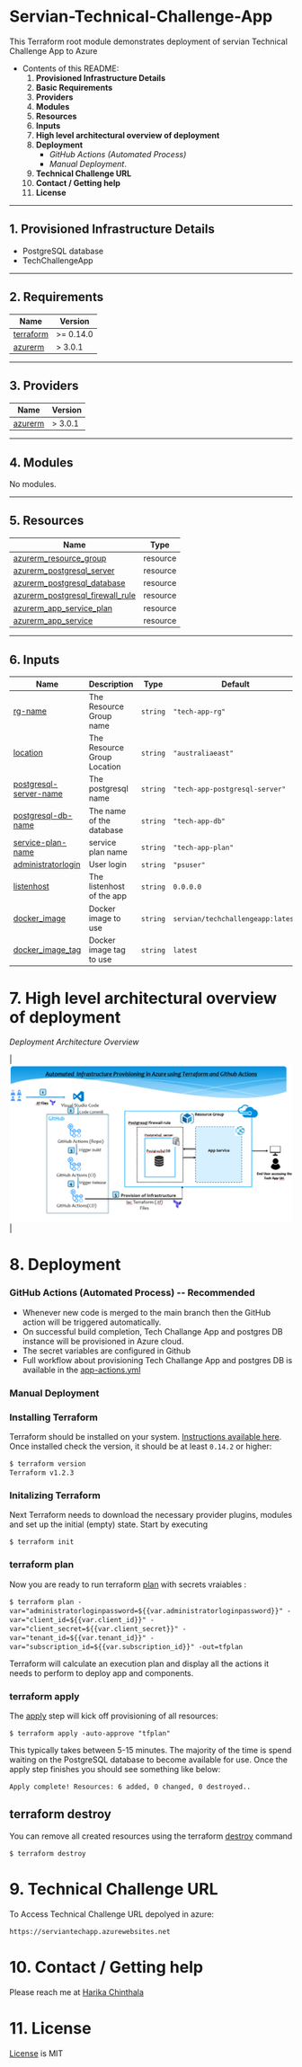 # Servian-Technical-Challenge-App


This Terraform root module demonstrates deployment of servian Technical Challenge App to Azure

- Contents of this README:
  1. **Provisioned Infrastructure Details**
  2. **Basic Requirements**
  3. **Providers**
  4. **Modules**
  5. **Resources**
  6. **Inputs**
  7. **High level architectural overview of deployment**
  8. **Deployment**
      - *GitHub Actions (Automated Process)*
      - *Manual Deployment*. 
  9. **Technical Challenge URL**
  10. **Contact / Getting help**
  11. **License**
---
## 1. Provisioned Infrastructure Details

- PostgreSQL database
- TechChallengeApp 
---
## 2. Requirements

| Name | Version |
|------|---------|
| <a name="requirement_terraform"></a> [terraform](#requirement\_terraform) | >= 0.14.0 |
| <a name="requirement_azurerm"></a> [azurerm](#requirement\_azure) | > 3.0.1 |
---
## 3. Providers

| Name | Version |
|------|---------|
| <a name="provider_azurerm"></a> [azurerm](#provider\_azure) |  > 3.0.1 | |

---
## 4. Modules

No modules.

---
## 5. Resources

| Name | Type |
|------|------|
[azurerm_resource_group](https://registry.terraform.io/providers/hashicorp/azurerm/latest/docs/resources/resource_group) | resource |
| [azurerm_postgresql_server](https://registry.terraform.io/providers/hashicorp/azurerm/latest/docs/resources/postgresql_server) | resource |
| [azurerm_postgresql_database](https://registry.terraform.io/providers/hashicorp/azurerm/latest/docs/resources/postgresql_database) | resource |
| [azurerm_postgresql_firewall_rule](https://registry.terraform.io/providers/hashicorp/azurerm/latest/docs/resources/postgresql_firewall_rule) | resource |
| [azurerm_app_service_plan](https://registry.terraform.io/providers/hashicorp/azurerm/latest/docs/resources/app_service_plan) | resource |
| [azurerm_app_service](https://registry.terraform.io/providers/hashicorp/azurerm/latest/docs/resources/app_service) | resource |

---
## 6. Inputs

| Name | Description | Type | Default | Required |
|------|-------------|------|---------|:--------:|
| <a name="input_rg-name"></a> [rg-name](#input\_azurerm\_api) | The Resource Group name | `string` | `"tech-app-rg"` | yes |
| <a name="input_location"></a> [location](#input\_azurerm\_app\_name) | The Resource Group Location | `string` | `"australiaeast"` | yes |
| <a name="input_postgresql-server-name"></a> [postgresql-server-name](#input\_azurerm\_domain\_name) | The postgresql name | `string` | `"tech-app-postgresql-server"` | yes |
| <a name="input_postgresql-db-name"></a> [postgresql-db-name](#input\_azurerm\_domain\_name) | The name of the database | `string` | `"tech-app-db"` | yes |
| <a name="input_service-plan-name"></a> [service-plan-name](#input\_azurerm\_org\_name) | service plan name | `string` | `"tech-app-plan"` | yes |
| <a name="input_administratorlogin"></a> [administratorlogin](#input\_azurerm\_app\_region) | User login  | `string` | `"psuser"` | yes |
| <a name="input_listenhost"></a> [listenhost](#input\_listenhost) | The listenhost of the app | `string` | `0.0.0.0` | yes |
| <a name="input_docker_image"></a> [docker\_image](#input\_docker_image) | Docker image to use | `string` | `servian/techchallengeapp:latest` | yes |
| <a name="input_docker_image_tag"></a> [docker_image_tag](#input\_docker_image_tag) | Docker image tag to use | `string` | `latest` | yes |

# 7. High level architectural overview of deployment


*Deployment Architecture Overview*  

| ![Actions](Resources/TechApp%20Architecture.png) |

# 8. Deployment
### GitHub Actions (Automated Process) -- Recommended
- Whenever new code is merged to the main branch then the GitHub action will be triggered automatically.
- On successful build completion, Tech Challange App and postgres DB instance will be provisioned in Azure cloud.
- The secret variables are configured in Github
- Full workflow about provisioning Tech Challange App and postgres DB is available in the [app-actions.yml](.github/workflows/app-actions.yml)

### Manual Deployment

### Installing Terraform
Terraform should be installed on your system. [Instructions available here](https://learn.hashicorp.com/tutorials/terraform/install-cli). Once installed check the version, it should be at least `0.14.2` or higher:

```shell
$ terraform version
Terraform v1.2.3
```
### Initalizing Terraform
Next Terraform needs to download the necessary provider plugins, modules and set up the initial (empty) state. Start by executing

```shell
$ terraform init
```
### terraform plan 
Now you are ready to run terraform [plan](https://www.terraform.io/docs/commands/plan.html) with secrets vraiables :

```shell
$ terraform plan -var="administratorloginpassword=${{var.administratorloginpassword}}" -var="client_id=${{var.client_id}}" -var="client_secret=${{var.client_secret}}" -var="tenant_id=${{var.tenant_id}}" -var="subscription_id=${{var.subscription_id}}" -out=tfplan
```
Terraform will calculate an execution plan and display all the actions it needs to perform to deploy app and components.

### terraform apply
The [apply](https://www.terraform.io/docs/commands/apply.html) step will kick off provisioning of all resources:

```shell
$ terraform apply -auto-approve "tfplan"
```

This typically
takes between 5-15 minutes. The majority of the time is spend waiting on the PostgreSQL database to become available for use.
Once the apply step finishes you should see something like below:

```shell
Apply complete! Resources: 6 added, 0 changed, 0 destroyed..
```
## terraform destroy
You can remove all created resources using the terraform [destroy](https://www.terraform.io/docs/commands/destroy.html) command

```shell
$ terraform destroy
```
# 9. Technical Challenge URL

To Access Technical Challenge URL depolyed in azure:

```shell
https://serviantechapp.azurewebsites.net
```
# 10. Contact / Getting help
Please reach me at  [Harika Chinthala](mailto:chintalaharika@gmail.com)

# 11. License
[License](./LICENSE) is MIT